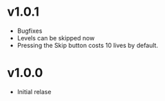# v1.0.1
 * Bugfixes
 * Levels can be skipped now
  * Pressing the Skip button costs 10 lives by default.
# v1.0.0
 * Initial relase
